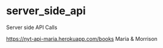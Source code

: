 # server_side_api
Server side API Calls

https://nyt-api-maria.herokuapp.com/books 
Maria & Morrison
